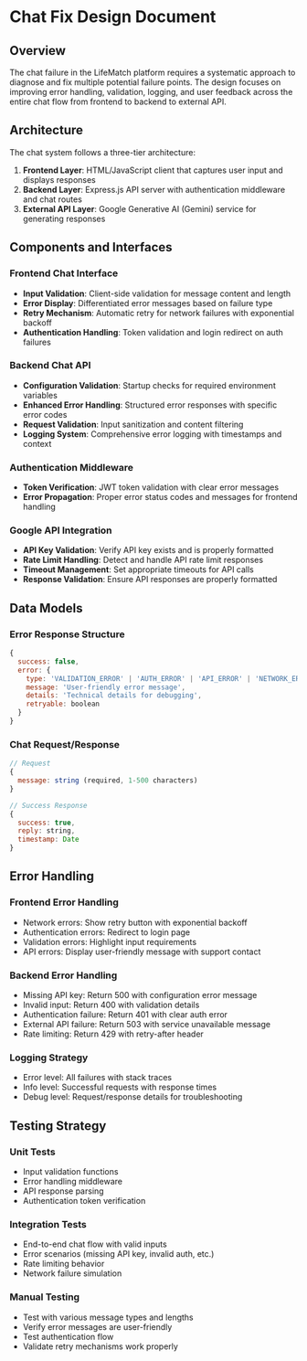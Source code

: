 # Chat Fix Design Document

## Overview

The chat failure in the LifeMatch platform requires a systematic approach to diagnose and fix multiple potential failure points. The design focuses on improving error handling, validation, logging, and user feedback across the entire chat flow from frontend to backend to external API.

## Architecture

The chat system follows a three-tier architecture:

1. **Frontend Layer**: HTML/JavaScript client that captures user input and displays responses
2. **Backend Layer**: Express.js API server with authentication middleware and chat routes
3. **External API Layer**: Google Generative AI (Gemini) service for generating responses

## Components and Interfaces

### Frontend Chat Interface
- **Input Validation**: Client-side validation for message content and length
- **Error Display**: Differentiated error messages based on failure type
- **Retry Mechanism**: Automatic retry for network failures with exponential backoff
- **Authentication Handling**: Token validation and login redirect on auth failures

### Backend Chat API
- **Configuration Validation**: Startup checks for required environment variables
- **Enhanced Error Handling**: Structured error responses with specific error codes
- **Request Validation**: Input sanitization and content filtering
- **Logging System**: Comprehensive error logging with timestamps and context

### Authentication Middleware
- **Token Verification**: JWT token validation with clear error messages
- **Error Propagation**: Proper error status codes and messages for frontend handling

### Google API Integration
- **API Key Validation**: Verify API key exists and is properly formatted
- **Rate Limit Handling**: Detect and handle API rate limit responses
- **Timeout Management**: Set appropriate timeouts for API calls
- **Response Validation**: Ensure API responses are properly formatted

## Data Models

### Error Response Structure
```javascript
{
  success: false,
  error: {
    type: 'VALIDATION_ERROR' | 'AUTH_ERROR' | 'API_ERROR' | 'NETWORK_ERROR',
    message: 'User-friendly error message',
    details: 'Technical details for debugging',
    retryable: boolean
  }
}
```

### Chat Request/Response
```javascript
// Request
{
  message: string (required, 1-500 characters)
}

// Success Response
{
  success: true,
  reply: string,
  timestamp: Date
}
```

## Error Handling

### Frontend Error Handling
- Network errors: Show retry button with exponential backoff
- Authentication errors: Redirect to login page
- Validation errors: Highlight input requirements
- API errors: Display user-friendly message with support contact

### Backend Error Handling
- Missing API key: Return 500 with configuration error message
- Invalid input: Return 400 with validation details
- Authentication failure: Return 401 with clear auth error
- External API failure: Return 503 with service unavailable message
- Rate limiting: Return 429 with retry-after header

### Logging Strategy
- Error level: All failures with stack traces
- Info level: Successful requests with response times
- Debug level: Request/response details for troubleshooting

## Testing Strategy

### Unit Tests
- Input validation functions
- Error handling middleware
- API response parsing
- Authentication token verification

### Integration Tests
- End-to-end chat flow with valid inputs
- Error scenarios (missing API key, invalid auth, etc.)
- Rate limiting behavior
- Network failure simulation

### Manual Testing
- Test with various message types and lengths
- Verify error messages are user-friendly
- Test authentication flow
- Validate retry mechanisms work properly